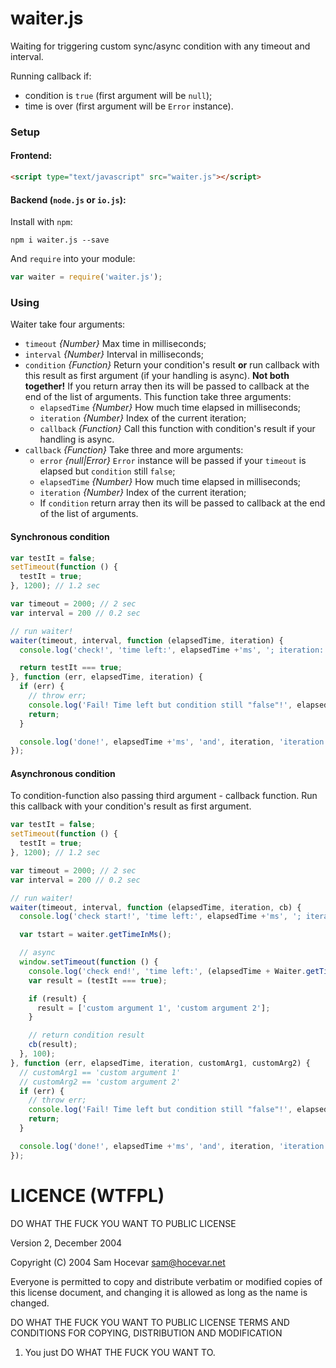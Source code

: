 # waiter.js
Waiting for triggering custom sync/async condition with any timeout and interval.

Running callback if:
* condition is ```true``` (first argument will be ```null```);
* time is over (first argument will be ```Error``` instance).


### Setup
#### Frontend:
```html
<script type="text/javascript" src="waiter.js"></script>
```

#### Backend (```node.js``` or ```io.js```):

Install with ```npm```:
```
npm i waiter.js --save
```

And ```require``` into your module:
```javascript
var waiter = require('waiter.js');
```


### Using
Waiter take four arguments:

* ```timeout``` *{Number}* Max time in milliseconds;
* ```interval``` *{Number}* Interval in milliseconds;
* ```condition``` *{Function}* Return your condition's result **or** run callback with this result as first argument (if your handling is async). **Not both together!**
  If you return array then its will be passed to callback at the end of the list of arguments.
  This function take three arguments:
  * ```elapsedTime``` *{Number}* How much time elapsed in milliseconds;
  * ```iteration``` *{Number}* Index of the current iteration;
  * ```callback``` *{Function}* Call this function with condition's result if your handling is async.
* ```callback``` *{Function}* Take three and more arguments:
  * ```error``` *{null|Error}* ```Error``` instance will be passed if your ```timeout``` is elapsed but ```condition``` still ```false```;
  * ```elapsedTime``` *{Number}* How much time elapsed in milliseconds;
  * ```iteration``` *{Number}* Index of the current iteration;
  * If ```condition``` return array then its will be passed to callback at the end of the list of arguments.

#### Synchronous condition
```javascript
var testIt = false;
setTimeout(function () {
  testIt = true;
}, 1200); // 1.2 sec

var timeout = 2000; // 2 sec
var interval = 200 // 0.2 sec

// run waiter!
waiter(timeout, interval, function (elapsedTime, iteration) {
  console.log('check!', 'time left:', elapsedTime +'ms', '; iteration:', iteration, '; testIt:', testIt);

  return testIt === true;
}, function (err, elapsedTime, iteration) {
  if (err) {
    // throw err;
    console.log('Fail! Time left but condition still "false"!', elapsedTime +'ms', 'and', iteration, 'iteration', '; testIt:', testIt);
    return;
  }

  console.log('done!', elapsedTime +'ms', 'and', iteration, 'iteration', '; testIt:', testIt);
});
```


#### Asynchronous condition
To condition-function also passing third argument - callback function.
Run this callback with your condition's result as first argument.
```javascript
var testIt = false;
setTimeout(function () {
  testIt = true;
}, 1200); // 1.2 sec

var timeout = 2000; // 2 sec
var interval = 200 // 0.2 sec

// run waiter!
waiter(timeout, interval, function (elapsedTime, iteration, cb) {
  console.log('check start!', 'time left:', elapsedTime +'ms', '; iteration:', iteration, '; testIt:', testIt);

  var tstart = waiter.getTimeInMs();

  // async
  window.setTimeout(function () {
    console.log('check end!', 'time left:', (elapsedTime + Waiter.getTimeInMs() - tstart) +'ms', '; iteration:', iteration, '; testIt:', testIt);
    var result = (testIt === true);

    if (result) {
      result = ['custom argument 1', 'custom argument 2'];
    }

    // return condition result
    cb(result);
  }, 100);
}, function (err, elapsedTime, iteration, customArg1, customArg2) {
  // customArg1 == 'custom argument 1'
  // customArg2 == 'custom argument 2'
  if (err) {
    // throw err;
    console.log('Fail! Time left but condition still "false"!', elapsedTime +'ms', 'and', iteration, 'iteration', '; testIt:', testIt);
    return;
  }

  console.log('done!', elapsedTime +'ms', 'and', iteration, 'iteration', '; testIt:', testIt);
});
```


# LICENCE (WTFPL)
DO WHAT THE FUCK YOU WANT TO PUBLIC LICENSE

Version 2, December 2004

Copyright (C) 2004 Sam Hocevar <sam@hocevar.net>

Everyone is permitted to copy and distribute verbatim or modified
copies of this license document, and changing it is allowed as long
as the name is changed.

DO WHAT THE FUCK YOU WANT TO PUBLIC LICENSE TERMS AND CONDITIONS FOR COPYING, DISTRIBUTION AND MODIFICATION

1. You just DO WHAT THE FUCK YOU WANT TO.